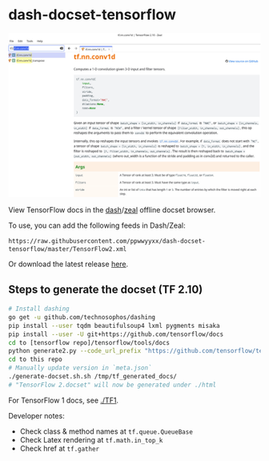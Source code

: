 # dash-docset-tensorflow

![screenshot](screenshot.jpg)

View TensorFlow docs in the [dash](https://kapeli.com/dash)/[zeal](https://github.com/zealdocs/zeal) offline docset browser.

To use, you can add the following feeds in Dash/Zeal:
```
https://raw.githubusercontent.com/ppwwyyxx/dash-docset-tensorflow/master/TensorFlow2.xml
```
Or download the latest release [here](https://github.com/ppwwyyxx/dash-docset-tensorflow/releases).

## Steps to generate the docset (TF 2.10)
```bash
# Install dashing
go get -u github.com/technosophos/dashing
pip install --user tqdm beautifulsoup4 lxml pygments misaka
pip install --user -U git+https://github.com/tensorflow/docs
cd to [tensorflow repo]/tensorflow/tools/docs
python generate2.py --code_url_prefix "https://github.com/tensorflow/tensorflow/blob/v2.10.0/tensorflow/" --output_dir=/tmp/tf_generated_docs
cd to this repo
# Manually update version in `meta.json`
./generate-docset.sh.sh /tmp/tf_generated_docs/
# "TensorFlow 2.docset" will now be generated under ./html
```

For TensorFlow 1 docs, see [./TF1](TF1).

Developer notes:
* Check class & method names at `tf.queue.QueueBase`
* Check Latex rendering at `tf.math.in_top_k`
* Check href at `tf.gather`
